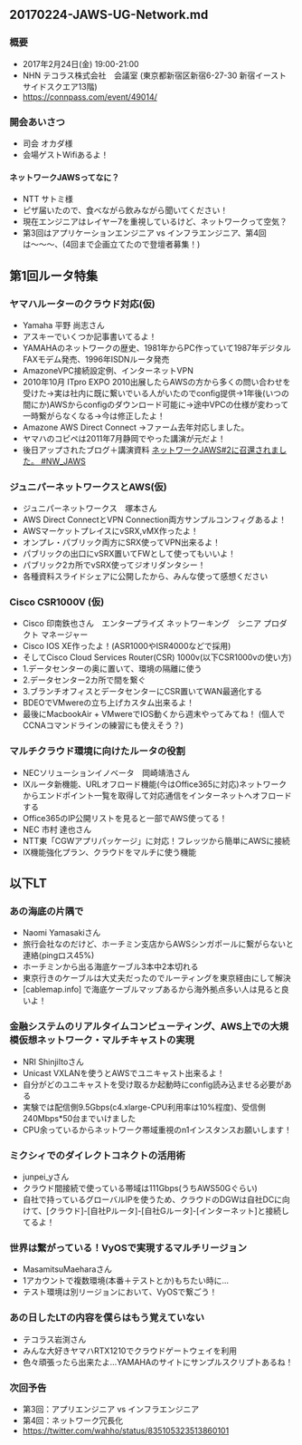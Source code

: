 20170224-JAWS-UG-Network.md
-----

### 概要
* 2017年2月24日(金) 19:00-21:00
* NHN テコラス株式会社　会議室 (東京都新宿区新宿6-27-30 新宿イーストサイドスクエア13階)
* https://connpass.com/event/49014/

### 開会あいさつ
* 司会 オカダ様
* 会場ゲストWifiあるよ！

#### ネットワークJAWSってなに？
* NTT サトミ様
* ピザ届いたので、食べながら飲みながら聞いてください！
* 現在エンジニアはレイヤー7を重視しているけど、ネットワークって空気？
* 第3回はアプリケーションエンジニア vs インフラエンジニア、第4回は〜〜〜、(4回まで企画立てたので登壇者募集！)

## 第1回ルータ特集

### ヤマハルーターのクラウド対応(仮)
* Yamaha 平野 尚志さん
* アスキーでいくつか記事書いてるよ！
* YAMAHAのネットワークの歴史、1981年からPC作っていて1987年デジタルFAXモデム発売、1996年ISDNルータ発売
* AmazoneVPC接続設定例、インターネットVPN
* 2010年10月 ITpro EXPO 2010出展したらAWSの方から多くの問い合わせを受けた→実は社内に既に繋いでいる人がいたのでconfig提供→1年後(いつの間にか)AWSからconfigのダウンロード可能に→途中VPCの仕様が変わって一時繋がらなくなる→今は修正したよ！
* Amazone AWS Direct Connect →ファーム去年対応しました。
* ヤマハのコピペは2011年7月静岡でやった講演が元だよ！
* 後日アップされたブログ＋講演資料 [ネットワークJAWS#2に召還されました。 #NW_JAWS](http://projectphone.lekumo.biz/blog/2017/02/jaws2-nw_jaws-94fc.html)

### ジュニパーネットワークスとAWS(仮)
* ジュニパーネットワークス　塚本さん
* AWS Direct ConnectとVPN Connection両方サンプルコンフィグあるよ！
* AWSマーケットプレイスにvSRX,vMX作ったよ！
* オンプレ・パブリック両方にSRX使ってVPN出来るよ！
* パブリックの出口にvSRX置いてFWとして使ってもいいよ！
* パブリック2カ所でvSRX使ってジオリダンタシー！
* 各種資料スライドシェアに公開したから、みんな使って感想ください

### Cisco CSR1000V (仮)
* Cisco 印南鉄也さん　エンタープライズ ネットワーキング　シニア プロダクト マネージャー
* Cisco IOS XE作ったよ！(ASR1000やISR4000などで採用)
* そしてCisco Cloud Services Router(CSR) 1000v(以下CSR1000vの使い方)
* 1.データセンターの奥に置いて、環境の隔離に使う
* 2.データセンター2カ所で間を繋ぐ
* 3.ブランチオフィスとデータセンターにCSR置いてWAN最適化する
* BDEOでVMwereの立ち上げカスタム出来るよ！
* 最後にMacbookAir + VMwereでIOS動くから週末やってみてね！ (個人でCCNAコマンドラインの練習にも使えそう？)

### マルチクラウド環境に向けたルータの役割
* NECソリューションイノベータ　岡崎靖浩さん
* IXルータ新機能、URLオフロード機能(今はOffice365に対応)ネットワークからエンドポイント一覧を取得して対応通信をインターネットへオフロードする
* Office365のIP公開リストを見ると一部でAWS使ってる！
* NEC 市村 達也さん
* NTT東「CGWアプリパッケージ」に対応！フレッツから簡単にAWSに接続
* IX機能強化プラン、クラウドをマルチに使う機能

## 以下LT

### あの海底の片隅で
* Naomi Yamasakiさん
* 旅行会社なのだけど、ホーチミン支店からAWSシンガポールに繋がらないと連絡(pingロス45%)
* ホーチミンから出る海底ケーブル3本中2本切れる
* 東京行きのケーブルは大丈夫だったのでルーティングを東京経由にして解決
* [cablemap.info] で海底ケーブルマップあるから海外拠点多い人は見ると良いよ！


### 金融システムのリアルタイムコンピューティング、AWS上での大規模仮想ネットワーク・マルチキャストの実現
* NRI ShinjiItoさん
* Unicast VXLANを使うとAWSでユニキャスト出来るよ！
* 自分がどのユニキャストを受け取るか起動時にconfig読み込ませる必要がある
* 実験では配信側9.5Gbps(c4.xlarge-CPU利用率は10%程度)、受信側240Mbps*50台までいけました
* CPU余っているからネットワーク帯域重視のn1インスタンスお願いします！


### ミクシィでのダイレクトコネクトの活用術
* junpei_yさん
* クラウド間接続で使っている帯域は111Gbps(うちAWS50Gぐらい)
* 自社で持っているグローバルIPを使うため、クラウドのDGWは自社DCに向けて、[クラウド]-[自社Pルータ]-[自社Gルータ]-[インターネット]と接続してるよ！


### 世界は繋がっている！VyOSで実現するマルチリージョン
* MasamitsuMaeharaさん
* 1アカウントで複数環境(本番＋テストとか)もちたい時に…
* テスト環境は別リージョンにおいて、VyOSで繋ごう！


### あの日したLTの内容を僕らはもう覚えていない
* テコラス岩渕さん
* みんな大好きヤマハRTX1210でクラウドゲートウェイを利用
* 色々頑張ったら出来たよ…YAMAHAのサイトにサンプルスクリプトあるね！

### 次回予告
* 第3回：アプリエンジニア vs インフラエンジニア
* 第4回：ネットワーク冗長化
* https://twitter.com/wahho/status/835105323513860101
